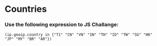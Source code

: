 # Countries

### Use the following expression to JS Challange:

```
(ip.geoip.country in {"T1" "CN" "VN" "IN" "TH" "ID" "TW" "SG" "HK" "JP" "MY" "BR" "AR"})
```
